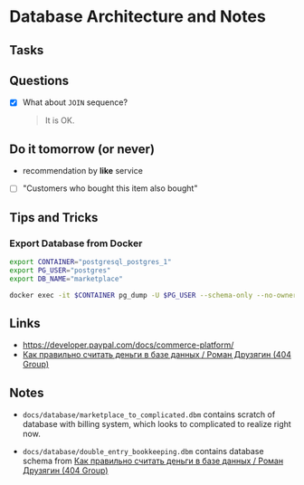 # Database Architecture and Notes

## Tasks

## Questions

- [x] What about `JOIN` sequence?

  > It is OK.

## Do it tomorrow (or never)

- recommendation by **like** service

- [ ] "Customers who bought this item also bought"

## Tips and Tricks

### Export Database from Docker

```bash
export CONTAINER="postgresql_postgres_1"
export PG_USER="postgres"
export DB_NAME="marketplace"

docker exec -it $CONTAINER pg_dump -U $PG_USER --schema-only --no-owner $DB_NAME > "dumps/${DB_NAME}_schema_pg_dump.sql"
```

## Links

- https://developer.paypal.com/docs/commerce-platform/
- [Как правильно считать деньги в базе данных / Роман Друзягин (404 Group)](https://www.youtube.com/watch?v=MwpYniXqthE)

## Notes

- `docs/database/marketplace_to_complicated.dbm` contains scratch of database with billing system, which looks to complicated to realize right now.

- `docs/database/double_entry_bookkeeping.dbm` contains database schema from [Как правильно считать деньги в базе данных / Роман Друзягин (404 Group)](https://www.youtube.com/watch?v=MwpYniXqthE)
